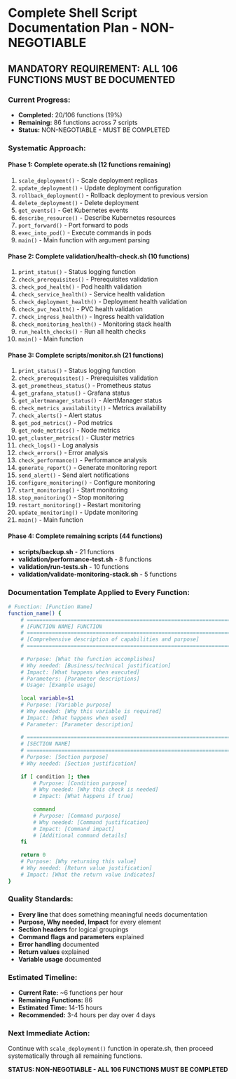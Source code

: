 # Complete Shell Script Documentation Plan - NON-NEGOTIABLE

## **MANDATORY REQUIREMENT: ALL 106 FUNCTIONS MUST BE DOCUMENTED**

### **Current Progress:**
- **Completed:** 20/106 functions (19%)
- **Remaining:** 86 functions across 7 scripts
- **Status:** NON-NEGOTIABLE - MUST BE COMPLETED

### **Systematic Approach:**

#### **Phase 1: Complete operate.sh (12 functions remaining)**
1. `scale_deployment()` - Scale deployment replicas
2. `update_deployment()` - Update deployment configuration
3. `rollback_deployment()` - Rollback deployment to previous version
4. `delete_deployment()` - Delete deployment
5. `get_events()` - Get Kubernetes events
6. `describe_resource()` - Describe Kubernetes resources
7. `port_forward()` - Port forward to pods
8. `exec_into_pod()` - Execute commands in pods
9. `main()` - Main function with argument parsing

#### **Phase 2: Complete validation/health-check.sh (10 functions)**
1. `print_status()` - Status logging function
2. `check_prerequisites()` - Prerequisites validation
3. `check_pod_health()` - Pod health validation
4. `check_service_health()` - Service health validation
5. `check_deployment_health()` - Deployment health validation
6. `check_pvc_health()` - PVC health validation
7. `check_ingress_health()` - Ingress health validation
8. `check_monitoring_health()` - Monitoring stack health
9. `run_health_checks()` - Run all health checks
10. `main()` - Main function

#### **Phase 3: Complete scripts/monitor.sh (21 functions)**
1. `print_status()` - Status logging function
2. `check_prerequisites()` - Prerequisites validation
3. `get_prometheus_status()` - Prometheus status
4. `get_grafana_status()` - Grafana status
5. `get_alertmanager_status()` - AlertManager status
6. `check_metrics_availability()` - Metrics availability
7. `check_alerts()` - Alert status
8. `get_pod_metrics()` - Pod metrics
9. `get_node_metrics()` - Node metrics
10. `get_cluster_metrics()` - Cluster metrics
11. `check_logs()` - Log analysis
12. `check_errors()` - Error analysis
13. `check_performance()` - Performance analysis
14. `generate_report()` - Generate monitoring report
15. `send_alert()` - Send alert notifications
16. `configure_monitoring()` - Configure monitoring
17. `start_monitoring()` - Start monitoring
18. `stop_monitoring()` - Stop monitoring
19. `restart_monitoring()` - Restart monitoring
20. `update_monitoring()` - Update monitoring
21. `main()` - Main function

#### **Phase 4: Complete remaining scripts (44 functions)**
- **scripts/backup.sh** - 21 functions
- **validation/performance-test.sh** - 8 functions
- **validation/run-tests.sh** - 10 functions
- **validation/validate-monitoring-stack.sh** - 5 functions

### **Documentation Template Applied to Every Function:**

```bash
# Function: [Function Name]
function_name() {
    # =============================================================================
    # [FUNCTION NAME] FUNCTION
    # =============================================================================
    # [Comprehensive description of capabilities and purpose]
    # =============================================================================
    
    # Purpose: [What the function accomplishes]
    # Why needed: [Business/technical justification]
    # Impact: [What happens when executed]
    # Parameters: [Parameter descriptions]
    # Usage: [Example usage]
    
    local variable=$1
    # Purpose: [Variable purpose]
    # Why needed: [Why this variable is required]
    # Impact: [What happens when used]
    # Parameter: [Parameter description]
    
    # =============================================================================
    # [SECTION NAME]
    # =============================================================================
    # Purpose: [Section purpose]
    # Why needed: [Section justification]
    
    if [ condition ]; then
        # Purpose: [Condition purpose]
        # Why needed: [Why this check is needed]
        # Impact: [What happens if true]
        
        command
        # Purpose: [Command purpose]
        # Why needed: [Command justification]
        # Impact: [Command impact]
        # [Additional command details]
    fi
    
    return 0
    # Purpose: [Why returning this value]
    # Why needed: [Return value justification]
    # Impact: [What the return value indicates]
}
```

### **Quality Standards:**
- **Every line** that does something meaningful needs documentation
- **Purpose, Why needed, Impact** for every element
- **Section headers** for logical groupings
- **Command flags and parameters** explained
- **Error handling** documented
- **Return values** explained
- **Variable usage** documented

### **Estimated Timeline:**
- **Current Rate:** ~6 functions per hour
- **Remaining Functions:** 86
- **Estimated Time:** 14-15 hours
- **Recommended:** 3-4 hours per day over 4 days

### **Next Immediate Action:**
Continue with `scale_deployment()` function in operate.sh, then proceed systematically through all remaining functions.

**STATUS: NON-NEGOTIABLE - ALL 106 FUNCTIONS MUST BE COMPLETED**
